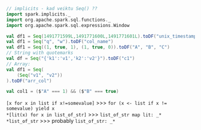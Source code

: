 ```scala
// implicits - kad veiktu Seq() ??
import spark.implicits._
import org.apache.spark.sql.functions._
import org.apache.spark.sql.expressions.Window

val df1 = Seq(1491771599L,1491771600L,1491771601L).toDF("unix_timestamp")
val df1 = Seq("q", "w").toDF("col_name")
val df1 = Seq((1, true, 1), (1, true, 0)).toDF("A", "B", "C")
// String with quotemarks
val df = Seq("{'k1':'v1','k2':'v2'}").toDF("c1")
// Array:
val df1 = Seq(
    (Seq("v1", "v2"))
).toDF("arr_col")

val col1 = ($"A" === 1) && ($"B" === true)
```

`[x for x in list if x!=somevalue]` >>> `for (x <- list if x != somevalue) yield x`  
`*[lit(x) for x in list_of_str]` >>> `list_of_str map lit: _*`  
`*list_of_str` >>> probably `list_of_str: _*`  
